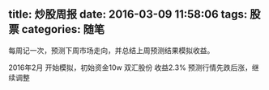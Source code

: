 title: 炒股周报
date: 2016-03-09 11:58:06
tags: 股票
categories: 随笔
---
每周记一次，预测下周市场走向，并总结上周预测结果模拟收益。

2016年2月 开始模拟，初始资金10w
双汇股份        收益2.3%              预测行情先跌后涨，继续调整
